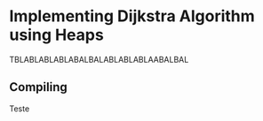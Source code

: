 # Implementing Dijkstra Algorithm using Heaps #

TBLABLABLABLABALBALABLABLABLAABALBAL

## Compiling ##

Teste

